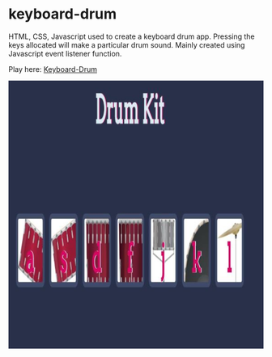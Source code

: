 # keyboard-drum

HTML, CSS, Javascript used to create a keyboard drum app.
Pressing the keys allocated will make a particular drum sound.
Mainly created using Javascript event listener function.

Play here: [Keyboard-Drum](https://9geun9geun.github.io/keyboard-drum/)

![](drumkeyboard.jpg) 
